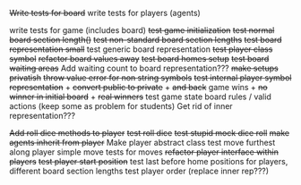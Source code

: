 ~~Write tests for board~~
write tests for players (agents)

write tests for game (includes board)
~~test game initialization~~
~~test normal board section length()~~
~~test non-standard board section lengths~~
~~test board representation small~~
test generic board representation
~~test player class symbol~~
~~refactor board values away~~
~~test board homes setup~~
~~test board waiting areas~~
Add waiting count to board representation???
~~make setups privatish~~
~~throw value error for non string symbols~~
~~test internal player symbol representation~~
    + ~~convert public to private~~
    + ~~and back~~
game wins
    + ~~no winner in initial board~~
    + ~~real winners~~
test game state
board rules / valid actions (keep some as problem for students)
Get rid of inner representation???

~~Add roll dice methods to player~~
~~test roll dice~~
~~test stupid mock dice roll~~
~~make agents inherit from player~~
Make player abstract class
test move furthest along player simple move
tests for moves
~~refactor player interface within players~~
~~test player start position~~
test last before home positions for players, different board section lengths
test player order (replace inner rep???)
